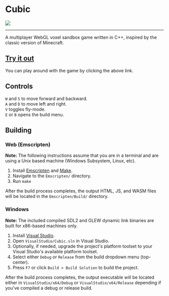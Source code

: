 # Cubic

![](https://i.imgur.com/5tS5i3M.png)

---

A multiplayer WebGL voxel sandbox game written in C++, inspired by the classic version of Minecraft.

## [Try it out](https://cubic.vldr.org/)
You can play around with the game by clicking the above link.

## Controls

`W` and `S` to move forward and backward.   
`A` and `D` to move left and right.  
`V` toggles fly-mode.  
`E` or `B` opens the build menu.  

## Building

### Web (Emscripten)
**Note:** The following instructions assume that you are in a terminal and are using a Unix based machine (Windows Subsystem, Linux, etc).

1. Install [Emscripten](https://emscripten.org/docs/getting_started/downloads.html) and [Make](https://www.gnu.org/software/make/manual/make.html).
2. Navigate to the `Emscripten/` directory.
3. Run `make`

After the build process completes, the output HTML, JS, and WASM files will be located in the `Emscripten/Build/` directory.

### Windows

**Note:** The included compiled SDL2 and GLEW dynamic link binaries are built for x86-based machines only.

1. Install [Visual Studio](https://visualstudio.microsoft.com/#vs-section).
2. Open `VisualStudio/Cubic.sln` in Visual Studio.
3. Optionally, if needed, upgrade the project's platform toolset to your Visual Studio's available platform toolset.
4. Select either `Debug` or `Release` from the build dropdown menu (top-center).
5. Press `F7` or click `Build > Build Solution` to build the project.

After the build process completes, the output executable will be located either in `VisualStudio/x64/Debug` or `VisualStudio/x64/Release` depending if you've compiled a debug or release build.
